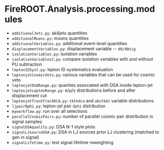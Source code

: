 # FireROOT.Analysis.processing.modules

- `additionalJets.py`: ak4jets quantities
- `additionalMuons.py`: muons quantities
- `additionalVariables.py`: additional event-level quantities
- `displacementVariables.py`: displacement variable -- `d0/d0sig`
- `isolationVariables.py`: isolation variables
- `isolationVariables2.py`: compare isolation variables with and without PU subtraction
- `leptonIDSyst.py`: lepton ID systematics evaluation
- `leptonjetCosmicVeto.py`: various variables that can be used for cosmic veto
- `leptonjetDSARange.py`: quanties associated with DSA inside lepton-jet
- `leptonjetLeptonRange.py`: e/μ/γ distributions before and after displacement cut
- `leptonjetTrackTrackDCA.py`: `tktkdca` and `abstkdz` variable distributions
- `ljpairDphi.py`: lepton-jet pair `dphi` distribution
- `myworkflow.py`: run over all selections
- `parallelCosmicPairs.py`: number of parallel cosmic pair distribution in signal samples
- `signalDSAquality.py`:  DSA N-1 style plots
- `signalLJsourceDSA.py`: DSA in LJ sources prior LJ clustering (matched to gen in signal)
- `signalLifetime.py`: test signal lifetime reweighting

